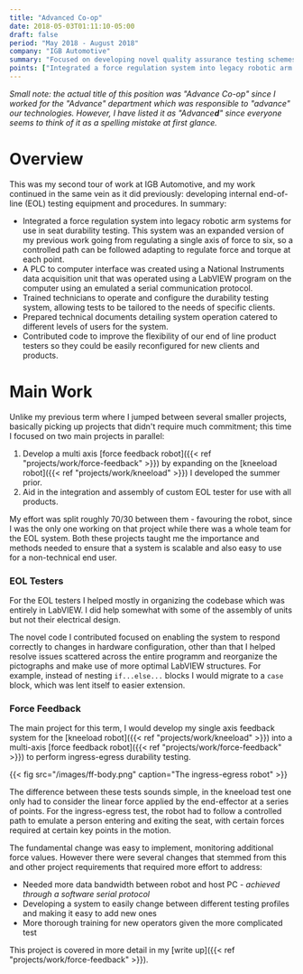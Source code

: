 ```yaml
---
title: "Advanced Co-op"
date: 2018-05-03T01:11:10-05:00
draft: false
period: "May 2018 - August 2018"
company: "IGB Automotive"
summary: "Focused on developing novel quality assurance testing schemes for an automotive component supplier."
points: ["Integrated a force regulation system into legacy robotic arm systems for use in seat durability testing. This system was an expanded version of my previous work going from regulating a single axis of force to six, so a controlled path can be followed adapting to regulate force and torque at each point.", "A PLC to computer interface was created using a National Instruments data acquisition unit that was operated using a LabVIEW program on the computer using an emulated a serial communication protocol.", "Trained technicians to operate and configure the durability testing system, allowing tests to be tailored to the needs of specific clients.", "Prepared technical documents detailing system operation catered to different levels of users for the system.", "Contributed code to improve the flexibility of our end of line product testers so they could be easily reconfigured for new clients and products."]
---
```


*Small note: the actual title of this position was "Advance Co-op" since I worked for the "Advance" department which was responsible to "advance" our technologies. However, I have listed it as "Advance**d**" since everyone seems to think of it as a spelling mistake at first glance.*

# Overview

This was my second tour of work at IGB Automotive, and my work continued in the same vein as it did previously: developing internal end-of-line (EOL) testing equipment and procedures. In summary:

- Integrated a force regulation system into legacy robotic arm systems for use in seat durability testing. 
This system was an expanded version of my previous work going from regulating a single axis of force to six, so a controlled path can be followed adapting to regulate force and torque at each point.
- A PLC to computer interface was created using a National Instruments data acquisition unit that was operated using a LabVIEW program on the computer using an emulated a serial communication protocol.
- Trained technicians to operate and configure the durability testing system, allowing tests to be tailored to the needs of specific clients.
- Prepared technical documents detailing system operation catered to different levels of users for the system.
- Contributed code to improve the flexibility of our end of line product testers so they could be easily reconfigured for new clients and products.

# Main Work

Unlike my previous term where I jumped between several smaller projects, basically picking up projects that didn't require much commitment; this time I focused on two main projects in parallel:

1. Develop a multi axis [force feedback robot]({{< ref "projects/work/force-feedback" >}}) by expanding on the [kneeload robot]({{< ref "projects/work/kneeload" >}}) I developed the summer prior.
2. Aid in the integration and assembly of custom EOL tester for use with all products.

My effort was split roughly 70/30 between them - favouring the robot, since I was the only one working on that project while there was a whole team for the EOL system. Both these projects taught me the importance and methods needed to ensure that a system is scalable and also easy to use for a non-technical end user.

### EOL Testers

For the EOL testers I helped mostly in organizing the codebase which was entirely in LabVIEW. I did help somewhat with some of the assembly of units but not their electrical design.

The novel code I contributed focused on enabling the system to respond correctly to changes in hardware configuration, other than that I helped resolve issues scattered across the entire programm and reorganize the pictographs and make use of more optimal LabVIEW structures. For example, instead of nesting `if...else...` blocks I would migrate to a `case` block, which was lent itself to easier extension.

### Force Feedback

The main project for this term, I would develop my single axis feedback system for the [kneeload robot]({{< ref "projects/work/kneeload" >}}) into a multi-axis [force feedback robot]({{< ref "projects/work/force-feedback" >}}) to perform ingress-egress durability testing.

{{< fig src="/images/ff-body.png" caption="The ingress-egress robot" >}}

The difference between these tests sounds simple, in the kneeload test one only had to consider the linear force applied by the end-effector at a series of points. For the ingress-egress test, the robot had to follow a controlled path to emulate a person entering and exiting the seat, with certain forces required at certain key points in the motion.

The fundamental change was easy to implement, monitoring additional force values. However there were several changes that stemmed from this and other project requirements that required more effort to address:

- Needed more data bandwidth between robot and host PC - *achieved through a software serial protocol*
- Developing a system to easily change between different testing profiles and making it easy to add new ones
- More thorough training for new operators given the more complicated test

This project is covered in more detail in my [write up]({{< ref "projects/work/force-feedback" >}}).
